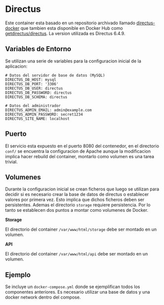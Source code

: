 # Directus

Este container esta basado en un repositorio archivado llamado [directus-docker](https://github.com/directus/directus-docker) que tambien esta disponible en Docker Hub como [getdirectus/directus](https://hub.docker.com/r/getdirectus/directus). La version utilizada es Directus 6.4.9.

## Variables de Entorno

Se utilizan una serie de variables para la configuracion inicial de la aplicacion:

```
# Datos del servidor de base de datos (MySQL)
DIRECTUS_DB_HOST: mysql
DIRECTUS_DB_PORT: '3306'
DIRECTUS_DB_USER: directus
DIRECTUS_DB_PASSWORD: directus
DIRECTUS_DB_SCHEMA: directus

# Datos del administrador
DIRECTUS_ADMIN_EMAIL: admin@example.com
DIRECTUS_ADMIN_PASSWORD: secret1234
DIRECTUS_SITE_NAME: localhost
```

## Puerto

El servicio esta expuesto en el puerto 8080 del contenedor, en el directorio `conf/` se encuentra la configuracion de Apache aunque la modificacion implica hacer rebuild del container, montarlo como volumen es una tarea trivial.

## Volumenes

Durante la configuracion inicial se crean ficheros que luego se utilizan para decidir si es necesario crear la base de datos de directus o establecer valores por primera vez. Esto implica que dichos ficheros deben ser persistentes. Ademas el directorio `storage` requiere persistencia. Por lo tanto se establecen dos puntos a montar como volumenes de Docker.

**Storage**

El directorio del container `/var/www/html/storage` debe ser montado en un volumen.

**API**

El directorio del container `/var/www/html/api` debe ser montado en un volumen.

## Ejemplo

Se incluye un `docker-compose.yml` donde se ejemplifican todos los componentes anteriores. Es necesario utilizar una base de datos y una docker network dentro del compose.
